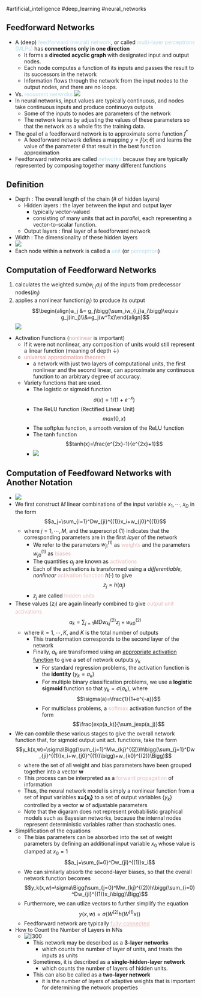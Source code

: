 #artificial_intelligence #deep_learning #neural_networks 
## Feedforward Networks
- A (deep) <font color="#b7dde8">feedforward (neural) network</font>, or called <font color="#b7dde8">multi-layer perceptrons (MLPs)</font> has **connections only in one direction**
	- It forms a **directed acyclic graph** with designated input and output nodes.
	- Each node computes a function of its inputs and passes the result to its successors in the network
	- Information flows through the network from the input nodes to the output nodes, and there are no loops.
- Vs. <font color="#b7dde8">recuurent netwroks</font> ![](https://i.imgur.com/ozQNcBe.png)
- In neural networks, input values are typically continuous, and nodes take continuous inputs and produce continuoys outputs
	- Some of the inputs to nodes are parameters of the network
	- The network learns by adjusting the values of these parameters so that the network as a whole fits the training data.
- The goal of a feedforward network is to approximate some function $f^*$
	- A feedforward network defines a mapping $y=f(x;\theta)$ and learns the value of the parameter $\theta$ that result in the best function approximation
- Feedforward networks are called <font color="#b7dde8">networks</font> because they are typically represented by composing together many different functions
## Definition
- Depth : The overall length of the chain (\# of hidden layers)
	- Hidden layers : the layer between the input and output layer
		- typically vector-valued
		- consisting of many units that act in *parallel*, each representing a vector-to-scalar function.
	- Output layers : final layer of a feedforward network
- Width : The dimensionality of these hidden layers
- ![](https://i.imgur.com/wCe0gR3.png)
- Each node within a network is called a <font color="#b7dde8">unit</font> (or <font color="#b7dde8">perceptron</font>)
## Computation of Feedforward Networks
1. calculates the weighted sum($w_{i,j}a_i$) of the inputs from predecessor nodes($in_j$)
2. applies a nonlinear function($g_j$) to produce its output
$$\begin{align}a_j &= g_j\bigg(\sum_iw_{i,j}a_i\bigg)\equiv g_j(in_j)\\&=g_j(w^Tx)\end{align}$$
![](https://i.imgur.com/OyfkwLJ.png)
- Activation Functions (<font color="#d99694">nonlinear</font> is important)
	- If it were not nonlinear, any composition of units would still represent a linear function (meaning of depth $\downarrow$)
	- <font color="#d99694">universal approximation theorem</font>
		- a network with just two layers of computational units, the first nonlinear and the second linear, can approximate any continuous function to an arbitrary degree of accuracy.
	- Variety functions that are used.
		- The logistic or sigmoid function$$\sigma(x)=1/(1+e^{-x})$$
		- The ReLU function (Rectified Linear Unit)$$max(0,x)$$
		- The softplus function, a smooth version of the ReLU function
		- The tanh function$$tanh(x)=\frac{e^{2x}-1}{e^{2x}+1}$$
		- ![](https://i.imgur.com/oluYzuN.png)
## Computation of Feedfoward Networks with Another Notation
- ![](https://i.imgur.com/sR5JvBv.png)
- We first construct $M$ linear combinations of the input variable $x_1,\cdots,x_D$ in the form$$a_j=\sum_{i=1}^Dw_{ji}^{(1)}x_i+w_{j0}^{(1)}$$
	- where $j=1,\cdots,M$, and the superscript (1) indicates that the corresponding parameters are in the first *layer* of the network
		- We refer to the parameters $w_{ji}^{(1)}$ as <font color="#e5b9b7">weights</font> and the parameters $w_{j0}^{(1)}$ as <font color="#e5b9b7">biases</font>
		- The quantities $a_j$ are known as <font color="#e5b9b7">activations</font>
		- Each of the activations is transformed using a *differentiable, nonlinear* <font color="#e5b9b7">activation function</font> $h(\cdot)$ to give$$z_j=h(a_j)$$
		- $z_j$ are called <font color="#e5b9b7">hidden units</font>
- These values $(z_i)$ are again linearly combined to give <font color="#e5b9b7">output unit activations</font>$$a_k=\sum_{j=1}MDw_{kj}^{(2)}z_j+w_{k0}^{(2)}$$
	- where $k=1,\cdots,K$, and $K$ is the total number of outputs
		- This transformation corresponds to the second layer of the network
		- Finally, $a_k$ are transformed using an <u>appropriate activation function</u> to give a set of network outputs $y_k$
			- For standard regression problems, the activation function is the **identity** $(y_k=a_k)$
			- For multiple binary classification problems, we use a **logistic sigmoid** function so that $y_k=\sigma(a_k)$, where$$\sigma(a)=\frac{1}{1+e^{-a}}$$
			- For multiclass problems, a <font color="#e5b9b7">softmax</font> activation function of the form$$\frac{exp(a_k)}{\sum_jexp(a_j)}$$
- We can combile these various stages to give the overall network function that, for sigmoid output unit act. functions, take the form$$y_k(x,w)=\sigma\Bigg(\sum_{j=1}^Mw_{kj}^{(2)}h\bigg(\sum_{j=1}^Dw_{ji}^{(1)}x_i+w_{j0}^{(1)}\bigg)+w_{k0}^{(2)}\Bigg)$$
	- where the set of all weight and bias parameters have been grouped together into a vector **w**
	- This process can be interpreted as a <font color="#e5b9b7">forward propagation</font> of information
	- Thus, the neural network model is simply a nonlinear function from a set of input variables **x=$\{x_i\}$** to a set of output variables $\{y_k\}$ controlled by a vector **w** of adjustable parameters
	- Note that the digaram does not represent probabilistic graphical models such as Bayesian networks, because the internal nodes represent deterministic variables rather than stochastic ones.
- Simplification of the equations
	- The bias parameters can be absorbed into the set of weight parameters by defining an additional input variable $x_0$ whose value is clamped at $x_0=1$$$a_j=\sum_{i=0}^Dw_{ji}^{(1)}x_i$$
	- We can similarly absorb the second-layer biases, so that the overall network function becomes$$y_k(x,w)=\sigma\Bigg(\sum_{j=0}^Mw_{kj}^{(2)}h\bigg(\sum_{i=0}^Dw_{ji}^{(1)}x_i\bigg)\Bigg)$$
	- Furthermore, we can utlize vectors to further simplify the equation $$y(x,w)=\sigma\big(W^{(2)}h(W^{(1)}x)\big)$$
	- Feedforward network are typically <font color="#e5b9b7"><u>fully-connected</u></font>
- How to Count the Number of Layers in NNs
	- ![|300](https://i.imgur.com/8caakzv.png)
		- This network may be described as a **3-layer networks**
			- which counts the number of layer of units, and treats the inputs as units
		- Sometimes, it is described as a **single-hidden-layer network**
			- which counts the number of layers of hidden units.
		- This can also be called as a **two-layer network**
			- it is the number of layers of adaptive weights that is important for determining the network properties